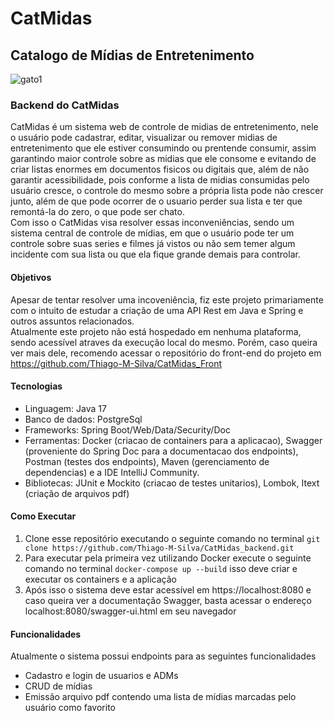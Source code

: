 # CatMidas
## Catalogo de Mídias de Entretenimento
![gato1](https://github.com/user-attachments/assets/12f224dd-c0c4-4c83-8107-b205da567d23)
### Backend do CatMidas

CatMidas é um sistema web de controle de midias de entretenimento, nele o usuário pode cadastrar, editar, visualizar ou remover midias de entretenimento que ele estiver consumindo ou prentende consumir, assim garantindo maior controle sobre as midias que ele consome e evitando de criar listas enormes em documentos fisicos ou digitais que, 
além de não garantir acessibilidade, pois conforme a lista de midias consumidas pelo usuário cresce, o controle do mesmo sobre a própria lista pode não crescer junto, além
de que pode ocorrer de o usuario perder sua lista e ter que remontá-la do zero, o que pode ser chato.
</br>
Com isso o CatMidas visa resolver essas inconveniências, sendo um sistema central de controle de mídias, em que o usuário pode ter um controle sobre suas series e filmes já
vistos ou não sem temer algum incidente com sua lista ou que ela fique grande demais para controlar.
</br>

#### Objetivos
Apesar de tentar resolver uma incoveniência, fiz este projeto primariamente com o intuito de estudar a criação de uma API Rest em Java e Spring e outros assuntos relacionados.
</br>
Atualmente este projeto não está hospedado em nenhuma plataforma, sendo acessível atraves da execução local do mesmo. Porém, caso queira ver mais dele, recomendo acessar o repositório do front-end do projeto em <https://github.com/Thiago-M-Silva/CatMidas_Front>

#### Tecnologias
* Linguagem: Java 17
* Banco de dados: PostgreSql
* Frameworks: Spring Boot/Web/Data/Security/Doc
* Ferramentas: Docker (criacao de containers para a aplicacao), Swagger (proveniente do Spring Doc para a documentacao dos endpoints), Postman (testes dos endpoints), Maven (gerenciamento de dependencias) e a IDE IntelliJ Community.
* Bibliotecas: JUnit e Mockito (criacao de testes unitarios), Lombok, Itext (criação de arquivos pdf)

#### Como Executar
1. Clone esse repositório executando o seguinte comando no terminal `git clone https://github.com/Thiago-M-Silva/CatMidas_backend.git`
2. Para executar pela primeira vez utilizando Docker execute o seguinte comando no terminal `docker-compose up --build` isso deve criar e executar os containers e a aplicação
3. Após isso o sistema deve estar acessível em  https://localhost:8080 e caso queira ver a documentação Swagger, basta acessar o endereço localhost:8080/swagger-ui.html em seu navegador

#### Funcionalidades
Atualmente o sistema possui endpoints para as seguintes funcionalidades
* Cadastro e login de usuarios e ADMs
* CRUD de mídias
* Emissão arquivo pdf contendo uma lista de mídias marcadas pelo usuário como favorito
